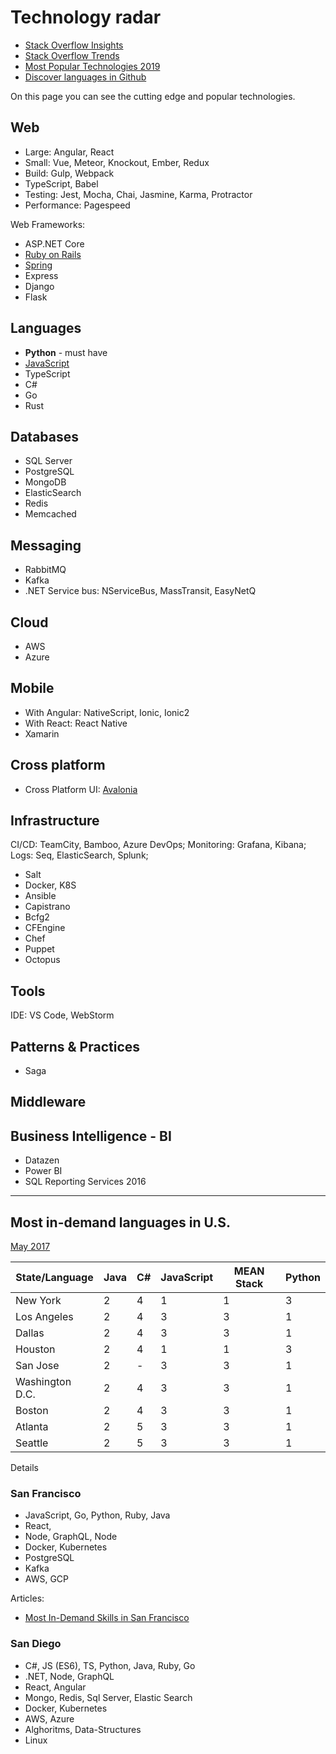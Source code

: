 # Technology radar

* [Stack Overflow Insights](https://insights.stackoverflow.com/)
* [Stack Overflow Trends](https://insights.stackoverflow.com/trends?tags=jquery%2Cangularjs%2Cangular%2Creactjs)
* [Most Popular Technologies 2019](https://insights.stackoverflow.com/survey/2019#most-popular-technologies)
* [Discover languages in Github](http://githut.info/)

On this page you can see the cutting edge and popular technologies.

## Web

* Large: Angular, React
* Small: Vue, Meteor, Knockout, Ember, Redux
* Build: Gulp, Webpack
* TypeScript, Babel
* Testing: Jest, Mocha, Chai, Jasmine, Karma, Protractor
* Performance: Pagespeed

Web Frameworks:

* ASP.NET Core
* [Ruby on Rails](https://rubyonrails.org/)
* [Spring](https://spring.io/)
* Express
* Django
* Flask

## Languages

* **Python** - must have
* [JavaScript](https://hackr.io/tutorials/learn-javascript?ref=blog)
* TypeScript
* C#
* Go
* Rust

## Databases

* SQL Server
* PostgreSQL
* MongoDB
* ElasticSearch
* Redis
* Memcached

## Messaging

* RabbitMQ
* Kafka
* .NET Service bus: NServiceBus, MassTransit, EasyNetQ

## Cloud

* AWS
* Azure

## Mobile

* With Angular: NativeScript, Ionic, Ionic2
* With React: React Native
* Xamarin

## Cross platform

* Cross Platform UI: [Avalonia](https://github.com/avaloniaui/avalonia)

## Infrastructure

CI/CD: TeamCity, Bamboo, Azure DevOps;
Monitoring: Grafana, Kibana;
Logs: Seq, ElasticSearch, Splunk;

* Salt
* Docker, K8S
* Ansible
* Capistrano
* Bcfg2
* CFEngine
* Chef
* Puppet
* Octopus

## Tools

IDE: VS Code, WebStorm

## Patterns & Practices

* Saga

## Middleware

## Business Intelligence - BI

* Datazen
* Power BI
* SQL Reporting Services 2016

----
## Most in-demand languages in U.S.

[May 2017](https://www.techrepublic.com/article/here-are-the-3-most-in-demand-coding-languages-and-where-you-can-find-a-developer-job/)

| State/Language | Java   | C#   | JavaScript | MEAN Stack | Python |
|----------------|--------|------|------------|------------|--------|
| New York       |   2    |  4   |    1       |   1        |   3    |
| Los Angeles    |   2    |  4   |    3       |   3        |   1    |
| Dallas         |   2    |  4   |    3       |   3        |   1    |
| Houston        |   2    |  4   |    1       |   1        |   3    |
| San Jose       |   2    |  -   |    3       |   3        |   1    |
| Washington D.C.|   2    |  4   |    3       |   3        |   1    |
| Boston         |   2    |  4   |    3       |   3        |   1    |
| Atlanta        |   2    |  5   |    3       |   3        |   1    |
| Seattle        |   2    |  5   |    3       |   3        |   1    |

Details

### San Francisco

* JavaScript, Go, Python, Ruby, Java
* React,
* Node, GraphQL, Node
* Docker, Kubernetes
* PostgreSQL
* Kafka
* AWS, GCP

Articles:
* [Most In-Demand Skills in San Francisco](https://sanfranciscobootcamps.com/most-in-demand-skills-in-san-francisco/)

### San Diego

* C#, JS (ES6), TS, Python, Java, Ruby, Go
* .NET, Node, GraphQL
* React, Angular
* Mongo, Redis, Sql Server, Elastic Search
* Docker, Kubernetes
* AWS, Azure
* Alghoritms, Data-Structures
* Linux






